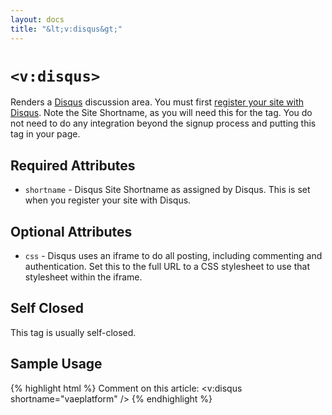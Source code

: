 ```yaml
---
layout: docs
title: "&lt;v:disqus&gt;"
---
```


# `<v:disqus>`

Renders a [Disqus](http://disqus.com/) discussion area. You must first
[register your site with Disqus](http://disqus.com/comments/register/).
Note the Site Shortname, as you will need this for the tag. You do not
need to do any integration beyond the signup process and putting this
tag in your page.

## Required Attributes

-   `shortname` - Disqus Site Shortname as assigned by Disqus. This is
    set when you register your site with Disqus.

## Optional Attributes

-   `css` - Disqus uses an iframe to do all posting, including
    commenting and authentication. Set this to the full URL to a CSS
    stylesheet to use that stylesheet within the iframe.

## Self Closed

This tag is usually self-closed.

## Sample Usage

{% highlight html %}
Comment on this article:
<v:disqus shortname="vaeplatform" />
{% endhighlight %}
